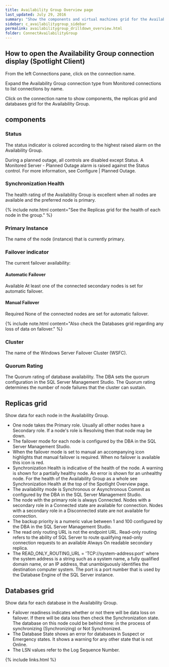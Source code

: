 ```yaml
---
title: Availability Group Overview page
last_updated: July 29, 2016
summary: "Show the components and virtual machines grid for the Availability Group connection."
sidebar: c_availabilitygroup_sidebar
permalink: availabilitygroup_drilldown_overview.html
folder: ConnectAvailabilityGroup
---
```


## How to open the Availability Group connection display (Spotlight Client)

From the left Connections pane, click on the connection name.

Expand the Availability Group connection type from Monitored connections to list connections by name.

Click on the connection name to show components, the replicas grid and databases grid for the Availability Group.


## components

### Status

The status indicator is colored according to the highest raised alarm on the Availability Group.

During a planned outage, all controls are disabled except Status. A Monitored Server - Planned Outage alarm is raised against the Status control. For more information, see Configure \| Planned Outage.

### Synchronization Health

The health rating of the Availability Group is excellent when all nodes are available and the preferred node is primary.

{% include note.html content="See the Replicas grid for the health of each node in the group." %}

### Primary Instance

The name of the node (instance) that is currently primary.

### Failover indicator

The current failover availability:

#### Automatic Failover

Available At least one of the connected secondary nodes is set for automatic failover.

#### Manual Failover

Required None of the connected nodes are set for automatic failover.

{% include note.html content="Also check the Databases grid regarding any loss of data on failover." %}

### Cluster

The name of the Windows Server Failover Cluster (WSFC).

### Quorum Rating

The Quorum rating of database availability. The DBA sets the quorum configuration in the SQL Server Management Studio. The Quorum rating determines the number of node failures that the cluster can sustain.


## Replicas grid

Show data for each node in the Availability Group.

* One node takes the Primary role. Usually all other nodes have a Secondary role. If a node's role is Resolving then that node may be down.
* The failover mode for each node is configured by the DBA in the SQL Server Management Studio.
* When the failover mode is set to manual an accompanying icon highlights that manual failover is required. When no failover is available this icon is red.
* Synchronization Health is indicative of the health of the node. A warning is shown for a partially healthy node. An error is shown for an unhealthy node. For the health of the Availability Group as a whole see Synchronization Health at the top of the Spotlight Overview page.
* The availability mode is Synchronous or Asynchronous Commit as configured by the DBA in the SQL Server Management Studio.
* The node with the primary role is always Connected. Nodes with a secondary role in a Connected state are available for connection. Nodes with a secondary role in a Disconnected state are not available for connection.
* The backup priority is a numeric value between 1 and 100 configured by the DBA in the SQL Server Management Studio.
* The read only routing URL is not the endpoint URL. Read-only routing refers to the ability of SQL Server to route qualifying read-only connection requests to an available Always On readable secondary replica.
* The READ_ONLY_ROUTING_URL = 'TCP://system-address:port' where the system address is a string such as a system name, a fully qualified domain name, or an IP address, that unambiguously identifies the destination computer system. The port is a port number that is used by the Database Engine of the SQL Server instance.


## Databases grid

Show data for each database in the Availability Group.

* Failover readiness indicates whether or not there will be data loss on failover. If there will be data loss then check the Synchronization state. The database on this node could be behind time: in the process of synchronizing (Synchronizing) or Not Synchronized.
* The Database State shows an error for databases in Suspect or Emergency states. It shows a warning for any other state that is not Online.
* The LSN values refer to the Log Sequence Number.  



{% include links.html %}
